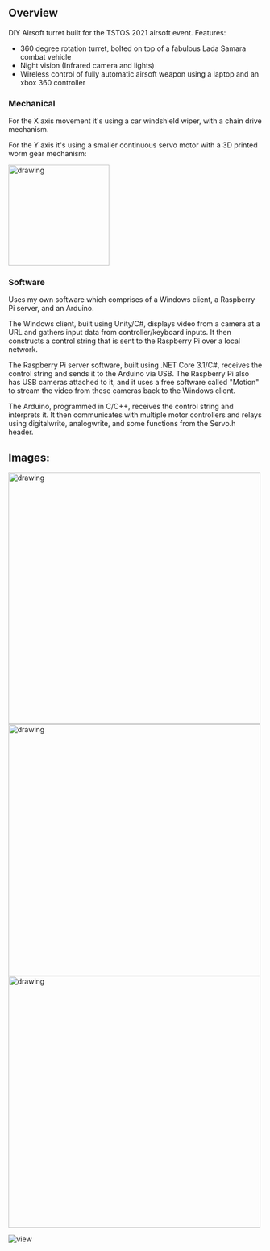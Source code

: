 ## Overview

DIY Airsoft turret built for the TSTOS 2021 airsoft event. Features:
  - 360 degree rotation turret, bolted on top of a fabulous Lada Samara combat vehicle
  - Night vision (Infrared camera and lights)
  - Wireless control of fully automatic airsoft weapon using a laptop and an xbox 360 controller

### Mechanical
For the X axis movement it's using a car windshield wiper, with a chain drive mechanism.  

For the Y axis it's using a smaller continuous servo motor with a 3D printed worm gear mechanism:

<img src="https://user-images.githubusercontent.com/45420297/219249827-8286a1df-e211-4b5b-8f2e-a8dff9f34ac5.png" alt="drawing" width="200"/>

### Software

Uses my own software which comprises of a Windows client, a Raspberry Pi server, and an Arduino.

The Windows client, built using Unity/C#, displays video from a camera at a URL and gathers input data from controller/keyboard inputs. It then constructs a control string that is sent to the Raspberry Pi over a local network.

The Raspberry Pi server software, built using .NET Core 3.1/C#, receives the control string and sends it to the Arduino via USB. The Raspberry Pi also has USB cameras attached to it, and it uses a free software called "Motion" to stream the video from these cameras back to the Windows client.

The Arduino, programmed in C/C++, receives the control string and interprets it. It then communicates with multiple motor controllers and relays using digitalwrite, analogwrite, and some functions from the Servo.h header.

## Images:


<img src="https://user-images.githubusercontent.com/45420297/182593473-d3c663e6-0622-4838-8d1d-447931a8da50.png" alt="drawing" width="500"/>
<img src="https://user-images.githubusercontent.com/45420297/182592581-a92fcc81-68ac-4bcb-899a-2feb51ec9567.gif" alt="drawing" width="500"/>
<img src="https://user-images.githubusercontent.com/45420297/182594155-0909a873-9fb5-4136-91cd-f186e8420faf.png" alt="drawing" width="500"/>  

![view](https://user-images.githubusercontent.com/45420297/219242728-62cbb14f-009e-40f1-b8f8-b266e7d0f40b.gif)
